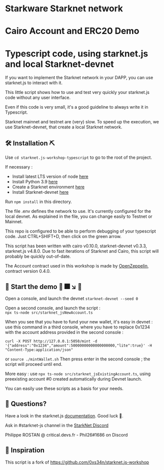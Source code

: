 # Starkware Starknet network
# Cairo Account and ERC20 Demo 
# Typescript code, using starknet.js and local Starknet-devnet 


If you want to implement the Starknet network in your DAPP, you can use starknet.js to interact with it.
 
This little script shows how to use and test very quickly your starknet.js code without any user interface.

Even if this code is very small, it's a good guideline to always write it in Typescript.

Starknet mainnet and testnet are (very) slow. To speed up the execution, we use Starknet-devnet, that create a local Starknet network.

## 🛠️ Installation  :pick:

Use `cd starknet.js-workshop-typescript` to go to the root of the project.

If necessary :

- Install latest LTS version of node [here](https://kinsta.com/blog/how-to-install-node-js/#how-to-install-nodejs-on-linux)
- Install Python 3.9  [here](https://linuxize.com/post/how-to-install-python-3-9-on-ubuntu-20-04/)
- Create a Starknet environment [here](https://starknet.io/docs/quickstart.html)
- Install Starknet-devnet  [here](https://shard-labs.github.io/starknet-devnet/docs/intro)
  
Run `npm install` in this directory.

The file .env defines the network to use. It's currently configured for the local devnet. As explained in the file, you can change easily to Testnet or Mainnet.

This repo is configured to be able to perform debugging of your typescript code. Just CTRL+SHIFT+D, then click on the green arrow.

This script has been written with cairo v0.10.0, starknet-devnet v0.3.3, starknet.js v4.8.0. Due to fast iterations of Starknet and Cairo, this script will probably be quickly out-of-date.



The Account contract used in this workshop is made by [OpenZeppelin](https://github.com/OpenZeppelin/cairo-contracts), contract version 0.4.0.

##  🚀 Start the demo 🚀  🎆 ↘️  💩

Open a console, and launch the devnet `starknet-devnet --seed 0`

Open a second console, and launch the script :  
`npx ts-node src/starknet_jsNewAccount.ts`  

When you see that you have to fund your new wallet, it's easy in devnet : use this command in a third console, where you have to replace 0x1234 with the account address provided in the second console :  
```
curl -X POST http://127.0.0.1:5050/mint -d '{"address":"0x1234","amount":50000000000000000000,"lite":true}' -H "Content-Type:application/json"
```
or `source ./mintWallet.sh`
Then press enter in the second console ; the script will proceed until end.


More easy : use `npx ts-node src/starknet_jsExistingAccount.ts`, using preexisting account #0 created automatically during Devnet launch.

You can easily use these scripts as a basis for your needs.

## 🤔 Questions?

Have a look in the starknet.js [documentation](https://www.starknetjs.com/docs/API/). Good luck 🤕.

Ask in #starknet-js channel in the [StarkNet Discord](https://discord.gg/C2JsG2j7Fs)

Philippe ROSTAN @ critical.devs.fr - Phil26#1686 on Discord

## 🙏 Inspiration
This script is a fork of https://github.com/0xs34n/starknet.js-workshop
